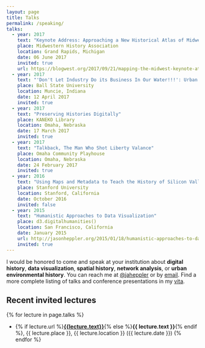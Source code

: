 ```yaml
---
layout: page
title: Talks
permalink: /speaking/
talks:
  - year: 2017
    text: "Keynote Address: Approaching a New Historical Atlas of Midwestern History with Deep Maps and Digital History"
    place: Midwestern History Association
    location: Grand Rapids, Michigan
    date: 06 June 2017
    invited: true
    url: https://blogwest.org/2017/09/21/mapping-the-midwest-keynote-at-the-midwestern-history-association/
  - year: 2017
    text: "'Don't Let Industry Do its Business In Our Water!!!': Urban Space and Environmental Politics in Silicon Valley"
    place: Ball State University
    location: Muncie, Indiana
    date: 12 April 2017
    invited: true
  - year: 2017
    text: "Preserving Histories Digitally"
    place: KANEKO Library
    location: Omaha, Nebraska
    date: 17 March 2017
    invited: true
  - year: 2017
    text: "Talkback, The Man Who Shot Liberty Valance"
    place: Omaha Community Playhouse
    location: Omaha, Nebraska
    date: 24 February 2017
    invited: true
  - year: 2016
    text: "Using Maps and Metadata to Teach the History of Silicon Valley"
    place: Stanford University
    location: Stanford, California
    date: October 2016
    invited: false
  - year: 2015
    text: "Humanistic Approaches to Data Visualization"
    place: d3.digitalhumanities()
    location: San Francisco, California
    date: January 2015
    url: http://jasonheppler.org/2015/01/18/humanistic-approaches-to-data-visualization/
    invited: true
---
```


I would be honored to come and speak at your institution about **digital history**, **data visualization**, **spatial history**, **network analysis**, or **urban environmental history**. You can reach me at [@jaheppler](http://twitter.com/{{site.owner.twitter}}) or by [email](mailto:{{site.owner.email}}). Find a more complete listing of talks and conference presentations in my [vita]({{site.owner.vita}}).

## Recent invited lectures

{% for lecture in page.talks %}
- {% if lecture.url %}**[{{lecture.text}}]({{lecture.url}})**{% else %}**{{ lecture.text }}**{% endif %}, {{ lecture.place }}, {{ lecture.location }} ({{ lecture.date }})
{% endfor %}
